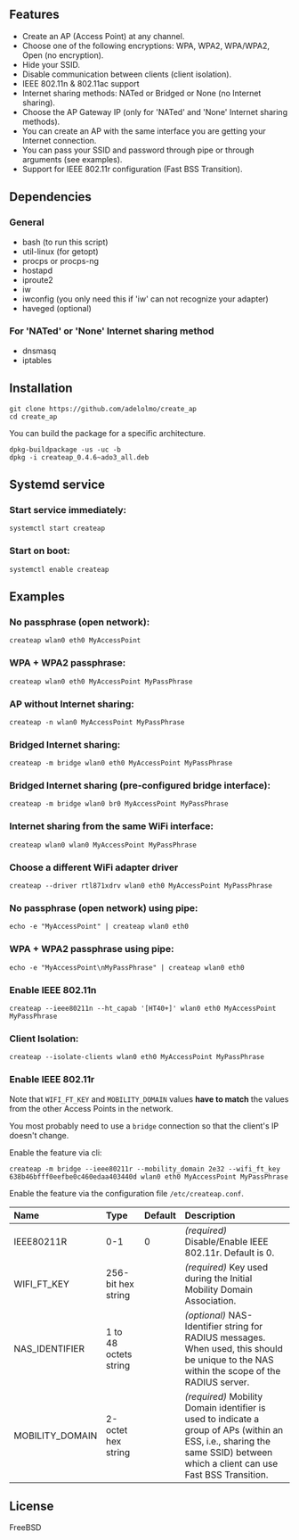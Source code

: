 ## Features
* Create an AP (Access Point) at any channel.
* Choose one of the following encryptions: WPA, WPA2, WPA/WPA2, Open (no encryption).
* Hide your SSID.
* Disable communication between clients (client isolation).
* IEEE 802.11n & 802.11ac support
* Internet sharing methods: NATed or Bridged or None (no Internet sharing).
* Choose the AP Gateway IP (only for 'NATed' and 'None' Internet sharing methods).
* You can create an AP with the same interface you are getting your Internet connection.
* You can pass your SSID and password through pipe or through arguments (see examples).
* Support for IEEE 802.11r configuration (Fast BSS Transition).

## Dependencies
### General
* bash (to run this script)
* util-linux (for getopt)
* procps or procps-ng
* hostapd
* iproute2
* iw
* iwconfig (you only need this if 'iw' can not recognize your adapter)
* haveged (optional)

### For 'NATed' or 'None' Internet sharing method
* dnsmasq
* iptables


## Installation

    git clone https://github.com/adelolmo/create_ap
    cd create_ap

You can build the package for a specific architecture.

    dpkg-buildpackage -us -uc -b
    dpkg -i createap_0.4.6~ado3_all.deb

## Systemd service
### Start service immediately:
    systemctl start createap

### Start on boot:
    systemctl enable createap


## Examples
### No passphrase (open network):
    createap wlan0 eth0 MyAccessPoint

### WPA + WPA2 passphrase:
    createap wlan0 eth0 MyAccessPoint MyPassPhrase

### AP without Internet sharing:
    createap -n wlan0 MyAccessPoint MyPassPhrase

### Bridged Internet sharing:
    createap -m bridge wlan0 eth0 MyAccessPoint MyPassPhrase

### Bridged Internet sharing (pre-configured bridge interface):
    createap -m bridge wlan0 br0 MyAccessPoint MyPassPhrase

### Internet sharing from the same WiFi interface:
    createap wlan0 wlan0 MyAccessPoint MyPassPhrase

### Choose a different WiFi adapter driver
    createap --driver rtl871xdrv wlan0 eth0 MyAccessPoint MyPassPhrase

### No passphrase (open network) using pipe:
    echo -e "MyAccessPoint" | createap wlan0 eth0

### WPA + WPA2 passphrase using pipe:
    echo -e "MyAccessPoint\nMyPassPhrase" | createap wlan0 eth0

### Enable IEEE 802.11n
    createap --ieee80211n --ht_capab '[HT40+]' wlan0 eth0 MyAccessPoint MyPassPhrase

### Client Isolation:
    createap --isolate-clients wlan0 eth0 MyAccessPoint MyPassPhrase

### Enable IEEE 802.11r
Note that `WIFI_FT_KEY` and `MOBILITY_DOMAIN` values **have to match** the values from the other Access Points in the network.

You most probably need to use a `bridge` connection so that the client's IP doesn't change.

Enable the feature via cli:

    createap -m bridge --ieee80211r --mobility_domain 2e32 --wifi_ft_key 638b46bfff0eefbe0c460edaa403440d wlan0 eth0 MyAccessPoint MyPassPhrase

Enable the feature via the configuration file `/etc/createap.conf`.

| Name | Type | Default | Description |
|:---|:---|:---|:---|
| IEEE80211R | 0-1 | 0 | *(required)* Disable/Enable IEEE 802.11r. Default is 0.|
| WIFI_FT_KEY | 256-bit hex string | | *(required)* Key used during the Initial Mobility Domain Association.|
| NAS_IDENTIFIER | 1 to 48 octets string | | *(optional)* NAS-Identifier string for RADIUS messages. When used, this should be unique to the NAS within the scope of the RADIUS server.|
| MOBILITY_DOMAIN | 2-octet hex string | | *(required)* Mobility Domain identifier is used to indicate a group of APs (within an ESS, i.e., sharing the same SSID) between which a client can use Fast BSS Transition.|

## License
FreeBSD
